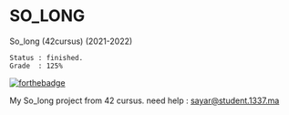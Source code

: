 # SO_LONG

So_long (42cursus) (2021-2022)

	Status : finished.
	Grade  : 125%

[![forthebadge](https://forthebadge.com/images/badges/made-with-c.svg)](https://forthebadge.com)

My So_long project from 42 cursus.
need help : sayar@student.1337.ma
